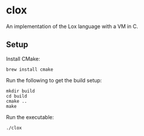 # clox

An implementation of the Lox language with a VM in C.

## Setup

Install CMake:

```
brew install cmake
```

Run the following to get the build setup:

```
mkdir build
cd build
cmake ..
make
```

Run the executable:

```
./clox
```



